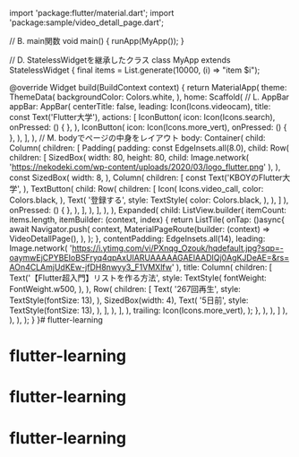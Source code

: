 import 'package:flutter/material.dart';
import 'package:sample/video_detall_page.dart';

// B. main関数
void main() {
  runApp(MyApp());
}

// D. StatelessWidgetを継承したクラス
class MyApp extends StatelessWidget {
  final items = List<String>.generate(10000, (i) => "item $i");

  @override
  Widget build(BuildContext context) {
    return MaterialApp(
      theme: ThemeData(
        backgroundColor: Colors.white,
      ),
      home:  Scaffold(
        // L. AppBar
        appBar: AppBar(
          centerTitle: false,
          leading: Icon(Icons.videocam),
          title: const Text('Flutter大学'),
        actions: <Widget>[
          IconButton(
            icon: Icon(Icons.search),
            onPressed: () {
            },
          ),
          IconButton(
              icon: Icon(Icons.more_vert),
              onPressed: () {
              },
          ),
        ],
        ),
        // M. bodyでページの中身をレイアウト
        body: Container(
          child: Column(
            children: <Widget>[
              Padding(
                padding: const EdgeInsets.all(8.0),
                child: Row(
                  children: [
                    SizedBox(
                      width: 80,
                      height: 80,
                      child: Image.network(
                        'https://nekodeki.com/wp-content/uploads/2020/03/logo_flutter.png'
                      ),
                    ),
                    const SizedBox(
                      width: 8,
                    ),
                    Column(
                      children: [
                        const Text('KBOYのFlutter大学',
                        ),
                        TextButton(
                          child: Row(
                            children: <Widget>[
                              Icon(
                                Icons.video_call,
                                color: Colors.black,
                              ),
                              Text(
                                  '登録する',
                                   style: TextStyle(
                                     color: Colors.black,
                                    ),
                              ),
                            ]
                          ),
                          onPressed: () {
                          },
                        ),
                      ],
                    ),
                  ],
                ),
              ),
              Expanded(
                child: ListView.builder(
                  itemCount: items.length,
                  itemBuilder: (context, index) {
                    return ListTile(
                      onTap: ()async{
                        await Navigator.push(
                          context,
                          MaterialPageRoute(builder: (context) => VideoDetallPage(),
                          ),
                        );
                      },
                      contentPadding: EdgeInsets.all(14),
                      leading: Image.network(
                         'https://i.ytimg.com/vi/PXnqg_Ozouk/hqdefault.jpg?sqp=-oaymwEjCPYBEIoBSFryq4qpAxUIARUAAAAAGAElAADIQj0AgKJDeAE=&rs=AOn4CLAmjUdKEw-jfDH8nwyy3_F1VMXlfw'                      ),
                      title: Column(
                        children: [
                          Text('【Flutter超入門】リストを作る方法',
                            style: TextStyle(
                              fontWeight: FontWeight.w500,
                            ),
                          ),
                          Row(
                            children: <Widget>[
                              Text(
                                '267回再生',
                                style: TextStyle(fontSize: 13),
                              ),
                              SizedBox(width: 4),
                              Text(
                                  '5日前',
                                  style: TextStyle(fontSize: 13),
                              ),
                            ],
                          ),
                        ],
                      ),
                      trailing: Icon(Icons.more_vert),
                    );
                  },
                ),
              ),
            ]
          ),
        ),
      ),
    );
  }
}# flutter-learning
# flutter-learning
# flutter-learning
# flutter-learning
